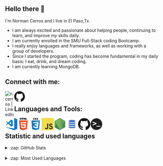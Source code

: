 ## Hello there 👋

I'm Norman Cerros and I live in El Paso,Tx. 
- I am always excited and passionate about helping people, continuing to learn, and improve my skills daily. 
- I am currently enrolled in the SMU Full-Stack coding Bootcamp.
- I really enjoy languages and frameworks, as well as working with a group of developers.
- Since I started the program, coding has become fundamental in my daily basis: I eat, drink, and dream coding.
- I am currently learning MongoDB.
 

 ## Connect with me:
 
[<img align="left" alt="ncerros | LinkedIn" width="30px" src="https://cdn.jsdelivr.net/npm/simple-icons@v3/icons/linkedin.svg" />][linkedin]
<!-- [<img align="left" alt="ncerros | Instagram" width="30px" src="https://cdn.jsdelivr.net/npm/simple-icons@v3/icons/instagram.svg" />][instagram] -->
<img align="left" alt="GitHub" width="35px" 
src="https://raw.githubusercontent.com/github/explore/78df643247d429f6cc873026c0622819ad797942/topics/github/github.png" />

<!-- [instagram]: https://www.instagram.com/ncerros/ -->
[linkedin]: www.linkedin.com/in/ncerros-608064213
[portfolio]: https://ncerros.github.io/portfolio-nc/

<br />

## Languages and Tools:

<img align="left" alt="Visual Studio Code" width="40px" src="https://raw.githubusercontent.com/github/explore/80688e429a7d4ef2fca1e82350fe8e3517d3494d/topics/visual-studio-code/visual-studio-code.png" />
<img align="left" alt="HTML5" width="40px" src="https://raw.githubusercontent.com/github/explore/80688e429a7d4ef2fca1e82350fe8e3517d3494d/topics/html/html.png" />
<img align="left" alt="CSS3" width="40px" src="https://raw.githubusercontent.com/github/explore/80688e429a7d4ef2fca1e82350fe8e3517d3494d/topics/css/css.png" />
<img align="left" alt="JavaScript" width="40px" src="https://raw.githubusercontent.com/github/explore/80688e429a7d4ef2fca1e82350fe8e3517d3494d/topics/javascript/javascript.png" />
<img align="left" alt="Node.js" width="40px" src="https://raw.githubusercontent.com/github/explore/80688e429a7d4ef2fca1e82350fe8e3517d3494d/topics/nodejs/nodejs.png" />
<img align="left" alt="SQL" width="40px" src="https://raw.githubusercontent.com/github/explore/80688e429a7d4ef2fca1e82350fe8e3517d3494d/topics/sql/sql.png" />
<img align="left" alt="GitHub" width="40px" src="https://raw.githubusercontent.com/github/explore/78df643247d429f6cc873026c0622819ad797942/topics/github/github.png" />
<img align="left" alt="Terminal" width="40px" src="https://raw.githubusercontent.com/github/explore/80688e429a7d4ef2fca1e82350fe8e3517d3494d/topics/terminal/terminal.png" />


<br />

## Statistic and used languages



<details>
  <summary>:zap: GitHub Stats</summary>

  <img align="left" alt="ncerros' GitHub Stats" src="https://github-readme-stats.vercel.app/api?username=ncerros&show_icons=true&hide_border=true" />

</details>

<br />

<details>
  <summary>:zap: Most Used Languages</summary>

<img align="left" alt="ncerros' GitHub Top Languages" src="https://github-readme-stats.vercel.app/api/top-langs/?username=ncerros" />

</details>
